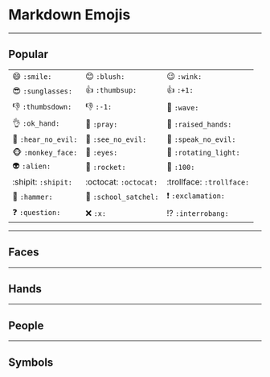 # Markdown Emojis

---

## Popular

|                                 |                                     |                                     |
| :------------------------------ | :---------------------------------- | :---------------------------------- |
| :smile: `:smile:`               | :blush: `:blush:`                   | :wink: `:wink:`                     |
| :sunglasses: `:sunglasses:`     | :thumbsup: `:thumbsup:`             | :+1: `:+1:`                         |
| :thumbsdown: `:thumbsdown:`     | :-1: `:-1:`                         | :wave: `:wave:`                     |
| :ok_hand: `:ok_hand:`           | :pray: `:pray:`                     | :raised_hands: `:raised_hands:`     |
| :hear_no_evil: `:hear_no_evil:` | :see_no_evil: `:see_no_evil:`       | :speak_no_evil: `:speak_no_evil:`   |
| :monkey_face: `:monkey_face:`   | :eyes: `:eyes:`                     | :rotating_light: `:rotating_light:` |
| :alien: `:alien:`               | :rocket: `:rocket:`                 | :100: `:100:`                       |
| :shipit: `:shipit:`             | :octocat: `:octocat:`               | :trollface: `:trollface:`           |
| :hammer: `:hammer:`             | :school_satchel: `:school_satchel:` | :exclamation: `:exclamation:`       |
| :question: `:question:`         | :x: `:x:`                           | :interrobang: `:interrobang:`       |

---

## Faces

---

## Hands

---

## People

---

## Symbols

